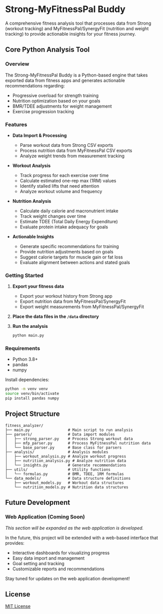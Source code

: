 # Strong-MyFitnessPal Buddy

A comprehensive fitness analysis tool that processes data from Strong (workout tracking) and MyFitnessPal/SynergyFit (nutrition and weight tracking) to provide actionable insights for your fitness journey.

## Core Python Analysis Tool

### Overview

The Strong-MyFitnessPal Buddy is a Python-based engine that takes exported data from fitness apps and generates actionable recommendations regarding:

- Progressive overload for strength training
- Nutrition optimization based on your goals
- BMR/TDEE adjustments for weight management
- Exercise progression tracking

### Features

- **Data Import & Processing**
  - Parse workout data from Strong CSV exports
  - Process nutrition data from MyFitnessPal CSV exports
  - Analyze weight trends from measurement tracking

- **Workout Analysis**
  - Track progress for each exercise over time
  - Calculate estimated one-rep max (1RM) values
  - Identify stalled lifts that need attention
  - Analyze workout volume and frequency

- **Nutrition Analysis**
  - Calculate daily calorie and macronutrient intake
  - Track weight changes over time
  - Estimate TDEE (Total Daily Energy Expenditure)
  - Evaluate protein intake adequacy for goals

- **Actionable Insights**
  - Generate specific recommendations for training
  - Provide nutrition adjustments based on goals
  - Suggest calorie targets for muscle gain or fat loss
  - Evaluate alignment between actions and stated goals

### Getting Started

1. **Export your fitness data**
   - Export your workout history from Strong app
   - Export nutrition data from MyFitnessPal/SynergyFit
   - Export weight measurements from MyFitnessPal/SynergyFit

2. **Place the data files in the `/data` directory**

3. **Run the analysis**
   ```bash
   python main.py
   ```

### Requirements

- Python 3.8+
- pandas
- numpy

Install dependencies:
```bash
python -m venv venv
source venv/bin/activate
pip install pandas numpy
```

## Project Structure

```
fitness_analyzer/
├── main.py                 # Main script to run analysis
├── parsers/                # Data import modules
│   ├── strong_parser.py    # Process Strong workout data
│   ├── mfp_parser.py       # Process MyFitnessPal nutrition data
│   └── base_parser.py      # Base class for parsers
├── analysis/               # Analysis modules
│   ├── workout_analysis.py # Analyze workout progress
│   ├── nutrition_analysis.py # Analyze nutrition data
│   └── insights.py         # Generate recommendations
├── utils/                  # Utility functions
│   └── formulas.py         # BMR, TDEE, 1RM formulas
└── data_models/            # Data structure definitions
    ├── workout_models.py   # Workout data structures
    └── nutrition_models.py # Nutrition data structures
```

## Future Development

### Web Application (Coming Soon)

*This section will be expanded as the web application is developed.*

In the future, this project will be extended with a web-based interface that provides:

- Interactive dashboards for visualizing progress
- Easy data import and management
- Goal setting and tracking
- Customizable reports and recommendations

Stay tuned for updates on the web application development!

## License

[MIT License](LICENSE)